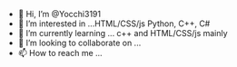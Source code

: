 - 👋 Hi, I’m @Yocchi3191
- 👀 I’m interested in ...HTML/CSS/js Python, C++, C#
- 🌱 I’m currently learning ... c++ and HTML/CSS/js mainly
- 💞️ I’m looking to collaborate on ...
- 📫 How to reach me ...

<!---
Yocchi3191/Yocchi3191 is a ✨ special ✨ repository because its `README.md` (this file) appears on your GitHub profile.
You can click the Preview link to take a look at your changes.
--->
